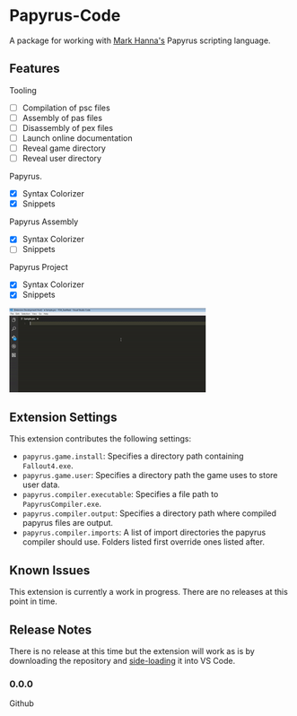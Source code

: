 # Papyrus-Code
A package for working with [Mark Hanna's](https://github.com/Cipscis) Papyrus scripting language.

## Features

Tooling
- [ ] Compilation of psc files
- [ ] Assembly of pas files
- [ ] Disassembly of pex files
- [ ] Launch online documentation
- [ ] Reveal game directory
- [ ] Reveal user directory

Papyrus.
- [x] Syntax Colorizer
- [x] Snippets

Papyrus Assembly
- [x] Syntax Colorizer
- [ ] Snippets

Papyrus Project
- [x] Syntax Colorizer
- [x] Snippets

![](https://raw.githubusercontent.com/Scrivener07/Papyrus-Code/master/images/feature-1.gif)

## Extension Settings
This extension contributes the following settings:
* `papyrus.game.install`: Specifies a directory path containing `Fallout4.exe`.
* `papyrus.game.user`: Specifies a directory path the game uses to store user data.
* `papyrus.compiler.executable`: Specifies a file path to `PapyrusCompiler.exe`.
* `papyrus.compiler.output`: Specifies a directory path where compiled papyrus files are output.
* `papyrus.compiler.imports`: A list of import directories the papyrus compiler should use. Folders listed first override ones listed after.

## Known Issues
This extension is currently a work in progress. There are no releases at this point in time.

## Release Notes
There is no release at this time but the extension will work as is by downloading the repository and [side-loading](https://code.visualstudio.com/docs/editor/extension-gallery#_common-questions) it into VS Code.

### 0.0.0
Github
